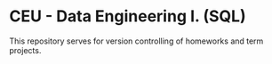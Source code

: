 # CEU - Data Engineering I. (SQL)

This repository serves for version controlling of homeworks and term projects.
